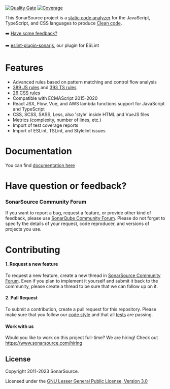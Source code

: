 [![Quality Gate](https://next.sonarqube.com/sonarqube/api/project_badges/measure?project=org.sonarsource.javascript%3Ajavascript&metric=alert_status)](https://next.sonarqube.com/sonarqube/dashboard?id=org.sonarsource.javascript%3Ajavascript) [![Coverage](https://next.sonarqube.com/sonarqube/api/project_badges/measure?project=org.sonarsource.javascript%3Ajavascript&metric=coverage)](https://next.sonarqube.com/sonarqube/component_measures/domain/Coverage?id=org.sonarsource.javascript%3Ajavascript)

This SonarSource project is a [static code analyzer](https://en.wikipedia.org/wiki/Static_program_analysis) for the JavaScript, TypeScript, and CSS languages to produce [Clean code](https://www.sonarsource.com/solutions/clean-code/).

:arrow_right: [Have some feedback?](#support)

:arrow_right: [eslint-plugin-sonarjs](https://github.com/SonarSource/eslint-plugin-sonarjs), our plugin for ESLint

# Features

- Advanced rules based on pattern matching and control flow analysis
- [389 JS rules](https://rules.sonarsource.com/javascript) and [393 TS rules](https://rules.sonarsource.com/typescript)
- [26 CSS rules](https://rules.sonarsource.com/css)
- Compatible with ECMAScript 2015-2020
- React JSX, Flow, Vue, and AWS lambda functions support for JavaScript and TypeScript
- CSS, SCSS, SASS, Less, also 'style' inside HTML and VueJS files
- Metrics (complexity, number of lines, etc.)
- Import of test coverage reports
- Import of ESLint, TSLint, and Stylelint issues

# Documentation

You can find [documentation here](https://docs.sonarqube.org/latest/analysis/languages/javascript/)

# <a name="support"></a>Have question or feedback?

### SonarSource Community Forum

If you want to report a bug, request a feature, or provide other kind of feedback, please use [SonarQube Community Forum](https://community.sonarsource.com/). Please do not forget to specify the details of your request, code reproducer, and versions of projects you use.

# Contributing

#### 1. Request a new feature

To request a new feature, create a new thread in [SonarSource Community Forum](https://community.sonarsource.com/). Even if you plan to implement it yourself and submit it back to the community, please create a thread to be sure that we can follow up on it.

#### 2. Pull Request

To submit a contribution, create a pull request for this repository. Please make sure that you follow our [code style](https://github.com/SonarSource/sonar-developer-toolset) and that all [tests](/docs/DEV.md#testing) are passing.

#### Work with us

Would you like to work on this project full-time? We are hiring! Check out https://www.sonarsource.com/hiring

## License

Copyright 2011-2023 SonarSource.

Licensed under the [GNU Lesser General Public License, Version 3.0](http://www.gnu.org/licenses/lgpl.txt)
